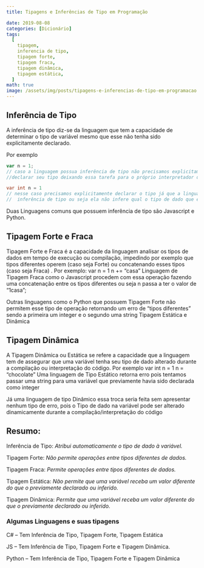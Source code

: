 ```yaml
---
title: Tipagens e Inferências de Tipo em Programação

date: 2019-08-08
categories: [Dicionário]
tags:
  [
    tipagem,
    inferencia de tipo,
    tipagem forte,
    tipagem fraca,
    tipagem dinâmica,
    tipagem estática,
  ]
math: true
image: /assets/img/posts/tipagens-e-inferencias-de-tipo-em-programacao.png
---
```


## Inferência de Tipo

A inferência de tipo diz-se da linguagem que tem a capacidade de determinar o tipo de variável mesmo que esse não tenha sido explicitamente declarado.

Por exemplo

```javascript
var n = 1;
// caso a linguagem possua inferência de tipo não precisamos explicitamente
//declarar seu tipo deixando essa tarefa para o próprio interpretador da linguagem
```

```c#
var int n = 1
// nesse caso precisamos explicitamente declarar o tipo já que a linguagem  não possui
//  inferência de tipo ou seja ela não infere qual o tipo de dado que esta sendo atribuído.
```

Duas Linguagens comuns que possuem inferência de tipo são Javascript e Python.

## Tipagem Forte e Fraca

Tipagem Forte e Fraca é a capacidade da linguagem analisar os tipos de dados em tempo de execução ou compilação, impedindo por exemplo que tipos diferentes operem (caso seja Forte) ou concatenando esses tipos (caso seja Fraca) .
Por exemplo:
var n = 1
n += “casa”
Linguagem de Tipagem Fraca como o Javascript procedem com essa operação fazendo uma concatenação entre os tipos diferentes ou seja n passa a ter o valor de “1casa”;

Outras linguagens como o Python que possuem Tipagem Forte não permitem esse tipo de operação retornando um erro de “tipos diferentes” sendo a primeira um integer e o segundo uma string
Tipagem Estática e Dinâmica

## Tipagem Dinâmica

A Tipagem Dinâmica ou Estática se refere a capacidade que a linguagem tem de assegurar que uma variável tenha seu tipo de dado alterado durante a compilação ou interpretação do código.
Por exemplo
var int n = 1
n = “chocolate”
Uma linguagem de Tipo Estático retorna erro pois tentamos passar uma string para uma variável que previamente havia sido declarada como integer

Já uma linguagem de tipo Dinâmico essa troca seria feita sem apresentar nenhum tipo de erro, pois o Tipo de dado na variável pode ser alterado dinamicamente durante a compilação/interpretação do código

## Resumo:

Inferência de Tipo: _Atribui automaticamente o tipo de dado à variável._

Tipagem Forte: _Não permite operações entre tipos diferentes de dados._

Tipagem Fraca: _Permite operações entre tipos diferentes de dados._

Tipagem Estática: _Não permite que uma variável receba um valor diferente do que o previamente declarado ou inferido._

Tipagem Dinâmica: _Permite que uma variável receba um valor diferente do que o previamente declarado ou inferido._

### Algumas Linguagens e suas tipagens

C# – Tem Inferência de Tipo, Tipagem Forte, Tipagem Estática

JS – Tem Inferência de Tipo, Tipagem Forte e Tipagem Dinâmica.

Python – Tem Inferência de Tipo, Tipagem Forte e Tipagem Dinâmica

